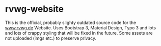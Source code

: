 # rvwg-website
This is the official, probably slighty outdated source code for the www.rvwg.de Website. Uses Bootstrap 3, Material Design, Typo 3 and lots and lots of crappy styling that will be fixed in the future. Some assets are not uploaded (imgs etc.) to preserve privacy.
